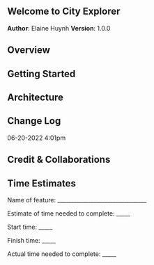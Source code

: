 ## Welcome to City Explorer 

**Author**: Elaine Huynh
**Version**: 1.0.0 

## Overview

## Getting Started

## Architecture

## Change Log

06-20-2022 4:01pm

## Credit & Collaborations



## Time Estimates 
Name of feature: ________________________________

Estimate of time needed to complete: _____

Start time: _____

Finish time: _____

Actual time needed to complete: _____